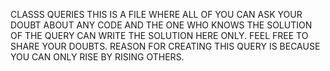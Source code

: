 CLASSS QUERIES
THIS IS A FILE WHERE ALL OF YOU CAN ASK YOUR DOUBT ABOUT ANY CODE AND THE ONE WHO KNOWS THE SOLUTION OF THE QUERY CAN WRITE THE SOLUTION HERE ONLY.
FEEL FREE TO SHARE YOUR DOUBTS.
REASON FOR CREATING THIS QUERY IS BECAUSE YOU CAN ONLY RISE BY RISING OTHERS.
